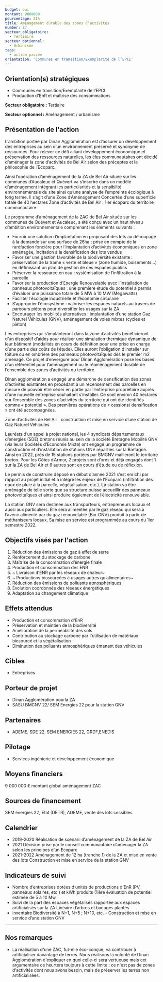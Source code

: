 ```yaml
---
budget: oui
montant: 9000000
pourcentage: 21%
title: Aménagement durable des zones d’activités
number: 27
secteur_obligatoire:
  - Tertiaire
secteur_optionnel:
  - Urbanisme
tags:
  - action passée
orientation: 'Communes en transition/Exemplarité de l’EPCI'
---
```


## Orientation(s) stratégiques

- Communes en transition/Exemplarité de l’EPCI
- Production d’EnR et maîtrise des consommations

**Secteur obligatoire :** Tertiaire

**Secteur optionnel :** Aménagement / urbanisme

## Présentation de l'action

L’ambition portée par Dinan Agglomération est d’assurer un développement des entreprises au sein d’un environnement préservé et synonyme de ressources. Pour relever ce défi alliant développement économique et préservation des ressources naturelles, les élus communautaires ont décidé d’aménager la zone d’activités de Bel Air selon des préceptes et la philosophie de l’Ecoparc.

Ainsi l’opération d’aménagement de la ZA de Bel Air située sur les communes d’Aucaleuc et Quévert va s’inscrire dans un modèle d’aménagement intégrant les particularités et la sensibilité environnementale du site ainsi qu’une analyse de l’empreinte écologique à long terme. Il s’agit d’une Zone d’Aménagement Concertée d’une superficie totale de 40 hectares
Zone d’activités de Bel Air : 1ier écoparc du territoire communautaire

Le programme d’aménagement de la ZAC de Bel Air située sur les communes de Quévert et Aucaleuc, a été conçu avec un haut niveau d’ambition environnementale comprenant les éléments suivants :
- Fournir une solution d’implantation en proposant des lots au découpage à la demande sur une surface de 26ha : prise en compte de la raréfaction foncière pour l’implantation d’activités économiques en zone aménagée, incitation à la densification des lots vendus
- Favoriser une gestion favorable de la biodiversité existante : préservation de la trame « verte et bleue » (zone humide, boisements...) en définissant un plan de gestion de ces espaces publics
- Préserver la ressource en eau : systémisation de l’infiltration à la parcelle
- Favoriser la production d’Energie Renouvelable avec l’installation de panneaux photovoltaïques : une première étude du potentiel a permis d’évaluer une puissance totale de 5 MW à 10 MW (Mégawatts)
- Faciliter l’écologie industrielle et l’économie circulaire
- S’approprier l’écosystème : valoriser les espaces naturels au travers de parcours piétons
pour diversifier les usages sur la ZA
- Encourager les mobilités alternatives : implantation d’une station Gaz Naturel Véhicules (GNV), aménagement de voies mixtes (cycles et piéton)

Les entreprises qui s’implanteront dans la zone d’activités bénéficieront d’un dispositif d’aides pour réaliser une simulation thermique dynamique de leur bâtiment (modalités en cours de définition pour une prise en charge d’une partie des coûts de l’étude). Elles auront l’obligation d’installer sur toiture ou en ombrière des panneaux photovoltaïques dès le
premier m2 aménagé. Ce projet d’envergure pour Dinan Agglomération pose les bases d’un référentiel pour l’aménagement ou le réaménagement durable de l’ensemble des zones d’activités du territoire.

Dinan agglomération a engagé une démarche de densification des zones d’activités existantes en procédant à un recensement des parcelles en mesure de pouvoir être céder en partie par l’entreprise propriétaire auprès d’une nouvelle entreprise souhaitant s’installer. Ce sont environ 40 hectares sur l’ensemble des zones d’activités du territoire qui ont été identifiés comme « potentiel ». Des premières opérations de « cessions/ densification » ont été accompagnées.

Zone d’activités de Bel Air : construction et mise en service d’une station de Gaz Naturel Véhicules

Lauréats d’un appel à projet national, les 4 syndicats départementaux d’énergies (SDE) bretons réunis au sein de la société Bretagne Mobilité GNV (via leurs Sociétés d’Economie Mixte) ont engagé un programme de construction et d’installation de stations GNV réparties sur la Bretagne. Ainsi en 2022, près de 15 stations portées par BMGNV mailleront le territoire breton. Pour les Côtes d’Armor, 2 projets sont d’ores et déjà engagés dont 1 sur la ZA de Bel Air et 6 autres sont en cours d’étude ou de réflexion.

Le permis de construire déposé en début d’année 2021 s’est enrichi par rapport au projet initial et a intégré les enjeux de l’Ecoparc (infiltration des eaux de pluie à la parcelle, végétalisation, etc.). La station va être aménagée de telle sorte que sa structure puisse accueillir des panneaux photovoltaïques et ainsi produire également de l’électricité renouvelable.

La station GNV sera destinée aux transporteurs, entrepreneurs locaux et aussi aux particuliers. Elle sera alimentée par le gaz réseau qui sera à l’avenir alimenté par du gaz renouvelable (Bio-GNV) produit à partir de méthaniseurs locaux. Sa mise en service est programmée au cours du 1ier semestre 2022.

## Objectifs visés par l'action

1. Réduction des émissions de gaz à effet de serre
2. Renforcement du stockage de carbone
3. Maîtrise de la consommation d’énergie finale
4. Production et consommation des ENR
5. ~ Livraison d’ENR par les réseaux de chaleur~
6. ~ Productions biosourcées à usages autres qu’alimentaires~
7. Réduction des émissions de polluants atmosphériques
8. Évolution coordonnée des réseaux énergétiques
9. Adaptation au changement climatique

## Effets attendus

- Production et consommation d'EnR
- Préservation et maintien de la biodiversité
- Amélioration de la perméabilité des sols
- Contribution au stockage carbone par l'utilisation de matériaux biosourcé et la végétalisation
- Diminution des polluants atmosphériques émanant des véhicules

## Cibles

- Entreprises

## Porteur de projet

- Dinan Agglomération pourla ZA
- SASU BMGNV 22/ SEM Energies 22 pour la station GNV

## Partenaires

- ADEME, SDE 22, SEM ENERGIES 22, GRDF,ENEDIS

## Pilotage

- Services ingénierie et développement économique

## Moyens financiers

9 000 000 € montant global aménagement ZAC

## Sources de financement

SEM énergies 22, Etat (DETR), ADEME, vente des lots cessibles

## Calendrier

- 2019-2020 Réalisation de scenarii d’aménagement de la ZA de Bel Air
- 2021 Décision prise par le conseil communautaire d’aménager la ZA selon les principes d’un Ecoparc
- 2021-2022 Aménagement de 12 ha (tranche 1) de la ZA et mise en vente des lots Construction et mise en service de la station GNV

## Indicateurs de suivi

- Nombre d’entreprises dotées d’unités de productions d’EnR (PV, panneaux solaires, etc.) et kWh produits (1ière évaluation de potentiel estimée de 5 à 10 Mw
- Suivi de la part des espaces végétalisés rapportée aux espaces artificialisés sur la ZA Linéaire d’arbres et bocages plantés
- Inventaire Biodiversité à N+1, N+5 ; N+10, etc. - Construction et mise en service d’une station GNV

---

## Nos remarques

- La réalisation d'une ZAC, fut-elle éco-conçue, va contribuer à artificialiser davantage de terres. Nous réalisons la volonté de Dinan Agglomération d'expliquer en quoi celle-ci sera vertueuse mais cet argumentaire ce heurtera toujours à cette limite : ce n'est pas de zones d'activités dont nous avons besoin, mais de préserver les terres non artificialisées.
